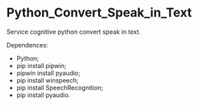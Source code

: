 # Python_Convert_Speak_in_Text
Service cognitive python convert speak in text.  

Dependences: 
  * Python;
  * pip install pipwin;
  * pipwin install pyaudio;
  * pip install winspeech;
  * pip install SpeechRecognition;
  * pip install pyaudio.
